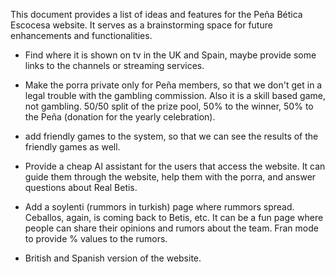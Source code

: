 This document provides a list of ideas and features for the Peña Bética Escocesa website. It serves as a brainstorming space for future enhancements and functionalities.

* Find where it is shown on tv in the UK and Spain, maybe provide some links to the channels or streaming services.

* Make the porra private only for Peña members, so that we don't get in a legal trouble with the gambling commission. Also it is a skill based game, not gambling. 50/50 split of the prize pool, 50% to the winner, 50% to the Peña (donation for the yearly celebration).

* add friendly games to the system, so that we can see the results of the friendly games as well.

* Provide a cheap AI assistant for the users that access the website. It can guide them through the website, help them with the porra, and answer questions about Real Betis.

* Add a soylenti (rummors in turkish) page where rummors spread. Ceballos, again, is coming back to Betis, etc. It can be a fun page where people can share their opinions and rumors about the team. Fran mode to provide % values to the rumors.

* British and Spanish version of the website.